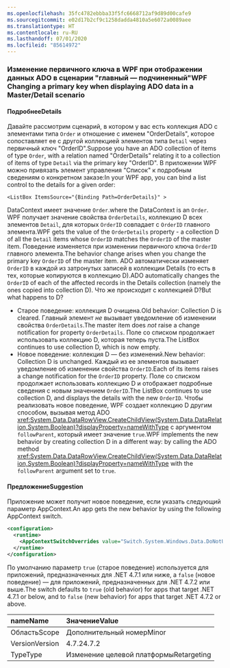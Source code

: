 ```yaml
---
ms.openlocfilehash: 35fc4782ebbba33f5fc6668712af9d89d00cafe9
ms.sourcegitcommit: e02d17b2cf9c1258dadda4810a5e6072a0089aee
ms.translationtype: HT
ms.contentlocale: ru-RU
ms.lasthandoff: 07/01/2020
ms.locfileid: "85614972"
---
```

### <a name="wpf-changing-a-primary-key-when-displaying-ado-data-in-a-masterdetail-scenario"></a><span data-ttu-id="a618d-101">Изменение первичного ключа в WPF при отображении данных ADO в сценарии "главный — подчиненный"</span><span class="sxs-lookup"><span data-stu-id="a618d-101">WPF Changing a primary key when displaying ADO data in a Master/Detail scenario</span></span>

#### <a name="details"></a><span data-ttu-id="a618d-102">Подробнее</span><span class="sxs-lookup"><span data-stu-id="a618d-102">Details</span></span>

<span data-ttu-id="a618d-103">Давайте рассмотрим сценарий, в котором у вас есть коллекция ADO с элементами типа `Order` и отношение с именем &quot;OrderDetails&quot;, которое сопоставляет ее с другой коллекцией элементов типа `Detail` через первичный ключ &quot;OrderID&quot;.</span><span class="sxs-lookup"><span data-stu-id="a618d-103">Suppose you have an ADO collection of items of type `Order`, with a relation named &quot;OrderDetails&quot; relating it to a collection of items of type `Detail` via the primary key &quot;OrderID&quot;.</span></span> <span data-ttu-id="a618d-104">В приложении WPF можно привязать элемент управления "Список" к подробным сведениям о конкретном заказе:</span><span class="sxs-lookup"><span data-stu-id="a618d-104">In your WPF app, you can bind a list control to the details for a given order:</span></span>

```xaml
<ListBox ItemsSource="{Binding Path=OrderDetails}" >
```

<span data-ttu-id="a618d-105">DataContext имеет значение `Order`.</span><span class="sxs-lookup"><span data-stu-id="a618d-105">where the DataContext is an `Order`.</span></span> <span data-ttu-id="a618d-106">WPF получает значение свойства `OrderDetails`, коллекцию D всех элементов `Detail`, для которых `OrderID` совпадает с `OrderID` главного элемента.</span><span class="sxs-lookup"><span data-stu-id="a618d-106">WPF gets the value of the `OrderDetails` property - a collection D of all the `Detail` items whose `OrderID` matches the `OrderID` of the master item.</span></span> <span data-ttu-id="a618d-107">Поведение изменяется при изменении первичного ключа `OrderID` главного элемента.</span><span class="sxs-lookup"><span data-stu-id="a618d-107">The behavior change arises when you change the primary key `OrderID` of the master item.</span></span> <span data-ttu-id="a618d-108">ADO автоматически изменяет `OrderID` в каждой из затронутых записей в коллекции Details (то есть в тех, которые копируются в коллекцию D).</span><span class="sxs-lookup"><span data-stu-id="a618d-108">ADO automatically changes the `OrderID` of each of the affected records in the Details collection (namely the ones copied into collection D).</span></span>  <span data-ttu-id="a618d-109">Что же происходит с коллекцией D?</span><span class="sxs-lookup"><span data-stu-id="a618d-109">But what happens to D?</span></span>

- <span data-ttu-id="a618d-110">Старое поведение: коллекция D очищена.</span><span class="sxs-lookup"><span data-stu-id="a618d-110">Old behavior: Collection D is cleared.</span></span> <span data-ttu-id="a618d-111">Главный элемент *не* вызывает уведомление об изменении свойства `OrderDetails`.</span><span class="sxs-lookup"><span data-stu-id="a618d-111">The master item does *not* raise a change notification for property `OrderDetails`.</span></span> <span data-ttu-id="a618d-112">Поле со списком продолжает использовать коллекцию D, которая теперь пуста.</span><span class="sxs-lookup"><span data-stu-id="a618d-112">The ListBox continues to use collection D, which is now empty.</span></span>
- <span data-ttu-id="a618d-113">Новое поведение:  коллекция D — без изменений.</span><span class="sxs-lookup"><span data-stu-id="a618d-113">New behavior:  Collection D is unchanged.</span></span> <span data-ttu-id="a618d-114">Каждый из ее элементов вызывает уведомление об изменении свойства `OrderID`.</span><span class="sxs-lookup"><span data-stu-id="a618d-114">Each of its items raises a change notification for the `OrderID` property.</span></span> <span data-ttu-id="a618d-115">Поле со списком продолжает использовать коллекцию D и отображает подробные сведения с новым значением `OrderID`.</span><span class="sxs-lookup"><span data-stu-id="a618d-115">The ListBox continues to use collection D, and displays the details with the new `OrderID`.</span></span> <span data-ttu-id="a618d-116">Чтобы реализовать новое поведение, WPF создает коллекцию D другим способом, вызывая метод ADO <xref:System.Data.DataRowView.CreateChildView(System.Data.DataRelation,System.Boolean)?displayProperty=nameWithType> с аргументом `followParent`, который имеет значение `true`.</span><span class="sxs-lookup"><span data-stu-id="a618d-116">WPF implements the new behavior by creating collection D in a different way:  by calling the ADO method <xref:System.Data.DataRowView.CreateChildView(System.Data.DataRelation,System.Boolean)?displayProperty=nameWithType> with the `followParent` argument set to `true`.</span></span>

#### <a name="suggestion"></a><span data-ttu-id="a618d-117">Предложение</span><span class="sxs-lookup"><span data-stu-id="a618d-117">Suggestion</span></span>

<span data-ttu-id="a618d-118">Приложение может получит новое поведение, если указать следующий параметр AppContext.</span><span class="sxs-lookup"><span data-stu-id="a618d-118">An app gets the new behavior by using the following AppContext switch.</span></span>

```xml
<configuration>
  <runtime>
    <AppContextSwitchOverrides value="Switch.System.Windows.Data.DoNotUseFollowParentWhenBindingToADODataRelation=false"/>
  </runtime>
</configuration>
```

<span data-ttu-id="a618d-119">По умолчанию параметр `true` (старое поведение) используется для приложений, предназначенных для .NET 4.7.1 или ниже, а `false` (новое поведение) — для приложений, предназначенных для .NET 4.7.2 или выше.</span><span class="sxs-lookup"><span data-stu-id="a618d-119">The switch defaults to `true` (old behavior) for apps that target .NET 4.7.1 or below, and to `false` (new behavior) for apps that target .NET 4.7.2 or above.</span></span>

| <span data-ttu-id="a618d-120">name</span><span class="sxs-lookup"><span data-stu-id="a618d-120">Name</span></span>    | <span data-ttu-id="a618d-121">Значение</span><span class="sxs-lookup"><span data-stu-id="a618d-121">Value</span></span>       |
|:--------|:------------|
| <span data-ttu-id="a618d-122">Область</span><span class="sxs-lookup"><span data-stu-id="a618d-122">Scope</span></span>   | <span data-ttu-id="a618d-123">Дополнительный номер</span><span class="sxs-lookup"><span data-stu-id="a618d-123">Minor</span></span>       |
| <span data-ttu-id="a618d-124">Version</span><span class="sxs-lookup"><span data-stu-id="a618d-124">Version</span></span> | <span data-ttu-id="a618d-125">4.7.2</span><span class="sxs-lookup"><span data-stu-id="a618d-125">4.7.2</span></span>       |
| <span data-ttu-id="a618d-126">Type</span><span class="sxs-lookup"><span data-stu-id="a618d-126">Type</span></span>    | <span data-ttu-id="a618d-127">Изменение целевой платформы</span><span class="sxs-lookup"><span data-stu-id="a618d-127">Retargeting</span></span> |
